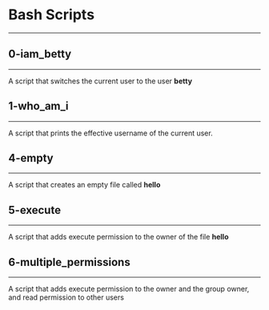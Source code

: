 # Bash Scripts

---

## 0-iam_betty

---

A script that switches the current user to the user **betty**

## 1-who_am_i

---

A script that prints the effective username of the current user.

## 4-empty

---

A script that creates an empty file called **hello**

## 5-execute

---

A script that adds execute permission to the owner of the file **hello**

## 6-multiple_permissions

---

A script that adds execute permission to the owner and the group owner, and read permission to other users
